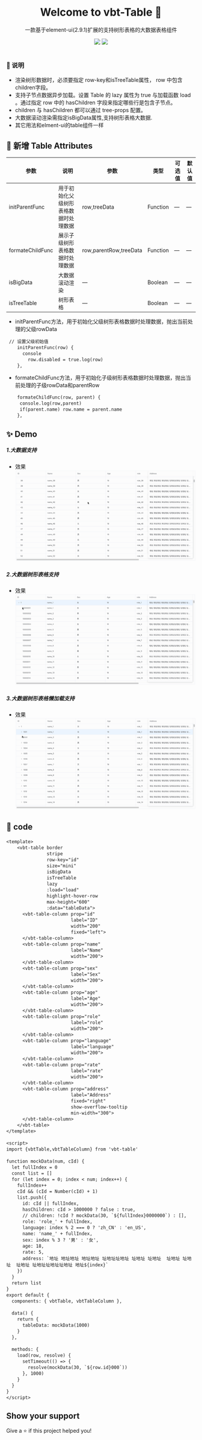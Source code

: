 
<h1 align="center">Welcome to vbt-Table  👋</h1>
<p align="center">一款基于element-ui(2.9.1)扩展的支持树形表格的大数据表格组件</p> 
<p align="center">
 <img src="https://img.shields.io/bundlephobia/minzip/vbt-table.svg" />
 <img src="https://img.shields.io/david/Spdino/vbt-table.svg" />
</p>

<h1></h1>

### 📅 说明
- 渲染树形数据时，必须要指定 row-key和isTreeTable属性， row 中包含 children字段。
- 支持子节点数据异步加载。设置 Table 的 lazy 属性为 true 与加载函数 load 。通过指定 row 中的 hasChildren 字段来指定哪些行是包含子节点。
- children 与 hasChildren 都可以通过 tree-props 配置。
- 大数据滚动渲染需指定isBigData属性,支持树形表格大数据.
- 其它用法和elment-ui的table组件一样


## 🎲 新增 Table Attributes
| 参数      | 说明          | 参数 | 类型      | 可选值                           | 默认值  |
|---------- |-------------- | ---- |---------- |--------------------------------  |-------- |
| initParentFunc | 用于初始化父级树形表格数据时处理数据| row,treeData | Function | — | — |
| formateChildFunc  | 展示子级树形表格数据时处理数据 | row,parentRow,treeData | Function | — | — |
| isBigData | 大数据滚动渲染| — | Boolean | — | — |
| isTreeTable  | 树形表格 | — | Boolean | — | — |

- initParentFunc方法，用于初始化父级树形表格数据时处理数据，抛出当前处理的父级rowData

```
 // 设置父级初始值
    initParentFunc(row) {
      console
        row.disabled = true.log(row)
    },
```

- formateChildFunc方法，用于初始化子级树形表格数据时处理数据，抛出当前处理的子级rowData和parentRow


```
    formateChildFunc(row, parent) {
     console.log(row,parent)
     if(parent.name) row.name = parent.name
    },
```



## ✨ Demo
##### 1.大数据支持
- 效果
![images command](public/1.gif)

##### 2.大数据树形表格支持
- 效果
![images command](public/2.gif)


##### 3.大数据树形表格懒加载支持
- 效果
![images command](public/3.gif)

## 🐶 code
```
<template>
    <vbt-table border
               stripe
               row-key="id"
               size="mini"
               isBigData
               isTreeTable
               lazy
               :load="load"
               highlight-hover-row
               max-height="600"
               :data="tableData">
      <vbt-table-column prop="id"
                        label="ID"
                        width="200"
                        fixed="left">
      </vbt-table-column>
      <vbt-table-column prop="name"
                        label="Name"
                        width="200">
      </vbt-table-column>
      <vbt-table-column prop="sex"
                        label="Sex"
                        width="200">
      </vbt-table-column>
      <vbt-table-column prop="age"
                        label="Age"
                        width="200">
      </vbt-table-column>
      <vbt-table-column prop="role"
                        label="role"
                        width="200">
      </vbt-table-column>
      <vbt-table-column prop="language"
                        label="language"
                        width="200">
      </vbt-table-column>
      <vbt-table-column prop="rate"
                        label="rate"
                        width="200">
      </vbt-table-column>
      <vbt-table-column prop="address"
                        label="Address"
                        fixed="right"
                        show-overflow-tooltip
                        min-width="300">
      </vbt-table-column>
    </vbt-table>
</template>

<script>
import {vbtTable,vbtTableColumn} from 'vbt-table'

function mockData(num, cId) {
  let fullIndex = 0
  const list = []
  for (let index = 0; index < num; index++) {
    fullIndex++
    cId && (cId = Number(cId) + 1)
    list.push({
      id: cId || fullIndex,
      hasChildren: cId > 1000000 ? false : true,
      // children: !cId ? mockData(30, `${fullIndex}0000000`) : [],
      role: 'role_' + fullIndex,
      language: index % 2 === 0 ? 'zh_CN' : 'en_US',
      name: 'name_' + fullIndex,
      sex: index % 3 ? '男' : '女',
      age: 18,
      rate: 5,
      address: `地址 地址地址 地址地址 址地址址地址 址地址 址地址  址地址 址地址  址地址 址地址址地址址地址 地址${index}`
    })
  }
  return list
}
export default {
  components: { vbtTable, vbtTableColumn },

  data() {
    return {
      tableData: mockData(1000)
    }
  },

  methods: {
    load(row, resolve) {
      setTimeout(() => {
        resolve(mockData(30, `${row.id}000`))
      }, 1000)
    }
  }
}
</script>

```
## Show your support

Give a ⭐️ if this project helped you!
